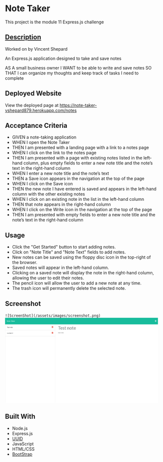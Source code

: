 # Note Taker
This project is the module 11 Express.js challenge


## <u>Description</u>
Worked on by Vincent Shepard

An Express.js application designed to take and save notes

AS A small business owner
I WANT to be able to write and save notes
SO THAT I can organize my thoughts and keep track of tasks I need to complete

## Deployed Website 
View the deployed page at https://note-taker-vshepard879.herokuapp.com/notes


## Acceptance Criteria
- GIVEN a note-taking application
- WHEN I open the Note Taker
- THEN I am presented with a landing page with a link to a notes page
- WHEN I click on the link to the notes page
- THEN I am presented with a page with existing notes listed in the left-hand column, plus empty fields to enter a new note title and the note’s text in the right-hand column
- WHEN I enter a new note title and the note’s text
- THEN a Save icon appears in the navigation at the top of the page
- WHEN I click on the Save icon
- THEN the new note I have entered is saved and appears in the left-hand column with the other existing notes
- WHEN I click on an existing note in the list in the left-hand column
- THEN that note appears in the right-hand column
- WHEN I click on the Write icon in the navigation at the top of the page
- THEN I am presented with empty fields to enter a new note title and the note’s text in the right-hand column

## Usage
* Click the "Get Started" button to start adding notes.
* Click on "Note Title" and "Note Text" fields to add notes.
* New notes can be saved using the floppy disc icon in the top-right of the browser.
* Saved notes will appear in the left-hand column.
* Clicking on a saved note will display the note in the right-hand column, allowing the user to edit their notes.
* The pencil icon will allow the user to add a new note at any time.
* The trash icon will permanently delete the selected note.


## Screenshot
`![ScreenShot](/assets/images/screenshot.png)
`![ScreenShot2](/assets/images/screenshot2.png)

## Built With
* Node.js
* Express.js
* [UUID](https://www.npmjs.com/package/uuid)
* JavaScript
* HTML/CSS
* [BootStrap](https://getbootstrap.com/)



